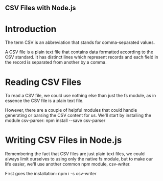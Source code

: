 ## CSV Files with Node.js

# Introduction

The term CSV is an abbreviation that stands for comma-separated values.

A CSV file is a plain text file that contains data formatted according to the CSV standard. It has distinct lines which represent records and each field in the record is separated from another by a comma.

# Reading CSV Files 

To read a CSV file, we could use nothing else than just the fs module, as in essence the CSV file is a plain text file.

However, there are a couple of helpful modules that could handle generating or parsing the CSV content for us. We'll start by installing the module csv-parser: npm install --save csv-parser
  

# Writing CSV Files in Node.js

Remembering the fact that CSV files are just plain text files, we could always limit ourselves to using only the native fs module, but to make our life easier, we'll use another common npm module, csv-writer.

First goes the installation: npm i -s csv-writer

